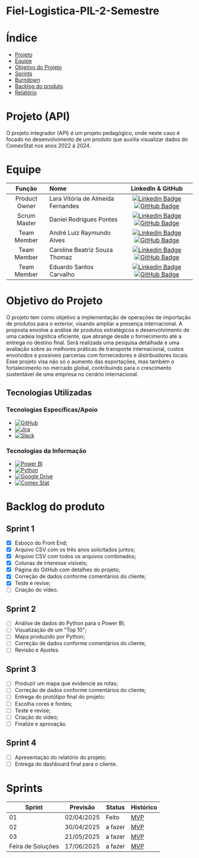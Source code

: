 # Fiel-Logistica-PIL-2-Semestre
# Índice

* [Projeto](#projeto-template)
* [Equipe](#equipe)
* [Objetivo do Projeto](#objetivo-do-projeto)
* [Sprints](#Sprints)
* [Burndown](#Burndown)
* [Backlog do produto](#Backlog-do-produto)
* [Relatório](#Relatório)

# Projeto (API) 
O projeto integrador (API) é um projeto pedagógico, onde neste caso é focado no desenvolvimento de um produto que auxilia visualizar dados do ComexStat nos anos 2022 á 2024. 

# Equipe
|    Função     | Nome                                  |                                                                                                                                                      LinkedIn & GitHub                                                                                                                                                      |
| :-----------: | :------------------------------------ | :-------------------------------------------------------------------------------------------------------------------------------------------------------------------------------------------------------------------------------------------------------------------------------------------------------------------------: |
| Product Owner |   Lara Vitória de Almeida Fernandes         |     [![Linkedin Badge](https://img.shields.io/badge/Linkedin-blue?style=flat-square&logo=Linkedin&logoColor=white)](https://www.linkedin.com/in/lara-vit%C3%B3ria-almeida-fernandes-83599b2a4/) [![GitHub Badge](https://img.shields.io/badge/GitHub-111217?style=flat-square&logo=github&logoColor=white)](https://github.com/LaraVF)              |
| Scrum Master  | Daniel Rodrigues Pontes |      [![Linkedin Badge](https://img.shields.io/badge/Linkedin-blue?style=flat-square&logo=Linkedin&logoColor=white)](https://www.linkedin.com/in/daniel-pontes-919444245/) [![GitHub Badge](https://img.shields.io/badge/GitHub-111217?style=flat-square&logo=github&logoColor=white)](https://github.com/pontessdaniel)     |
| Team Member   | André Luiz Raymundo Alves              |         [![Linkedin Badge](https://img.shields.io/badge/Linkedin-blue?style=flat-square&logo=Linkedin&logoColor=white)](https://www.linkedin.com/in/andre-alves-a20a691bb/) [![GitHub Badge](https://img.shields.io/badge/GitHub-111217?style=flat-square&logo=github&logoColor=white)](https://github.com/AndreAlves44)        |
|  Team Member  | Caroline Beatriz Souza Thomaz                 |         [![Linkedin Badge](https://img.shields.io/badge/Linkedin-blue?style=flat-square&logo=Linkedin&logoColor=white)](https://www.linkedin.com/in/caroline-thomaz-33905718a/) [![GitHub Badge](https://img.shields.io/badge/GitHub-111217?style=flat-square&logo=github&logoColor=white)](https://github.com/CarolThomaz)        |
|  Team Member  | Eduardo Santos Carvalho                 |   [![Linkedin Badge](https://img.shields.io/badge/Linkedin-blue?style=flat-square&logo=Linkedin&logoColor=white)](https://www.linkedin.com/in/eduardosantoscarvalho/) [![GitHub Badge](https://img.shields.io/badge/GitHub-111217?style=flat-square&logo=github&logoColor=white)](https://github.com/Portugga)   |

# Objetivo do Projeto
O projeto tem como objetivo a implementação de operações de importação de produtos para o exterior, visando ampliar a presença internacional. A proposta envolve a análise de produtos estratégicos e desenvolvimento de uma cadeia logística eficiente, que abrange desde o fornecimento até a entrega no destino final.
Será realizada uma pesquisa detalhada e uma avaliação sobre as melhores práticas de transporte internacional, custos envolvidos e possíveis parcerias com fornecedores e distribuidores locais.
Esse projeto visa não só o aumento das exportações, mas também o fortalecimento no mercado global, contribuindo para o crescimento sustentável de uma empresa no cenário internacional.

## Tecnologias Utilizadas

 ### Tecnologias Específicas/Apoio
* [![GitHub](https://img.shields.io/badge/GitHub-%23121011.svg?logo=github&logoColor=white)](#)
* [![Jira](https://img.shields.io/badge/Jira-0052CC?logo=jira&logoColor=fff)](#)
* [![Slack](https://img.shields.io/badge/Slack-4A154B?logo=slack&logoColor=fff)](#)
  
 ### Tecnologias da Informação
* 	[![Power BI](https://custom-icon-badges.demolab.com/badge/Power%20BI-F1C912?logo=power-bi&logoColor=fff)](#)
* [![Python](https://img.shields.io/badge/Python-3776AB?logo=python&logoColor=fff)](#)
* [![Google Drive](https://img.shields.io/badge/Google%20Drive-4285F4?logo=googledrive&logoColor=fff)](#)
* [![Comex Stat](https://img.shields.io/badge/Comex%20Stat-4CBB17)](#)

# Backlog do produto

## Sprint 1
- [x] Esboço do Front End;
- [x] Arquivo CSV com os três anos solicitados juntos;
- [x] Arquivo CSV com todos os arquivos combinados;
- [x] Colunas de interesse visíveis;
- [x] Página do GitHub com detalhes do projeto;
- [x] Correção de dados conforme comentários do cliente;
- [x] Teste e revise;
- [ ] Criação do vídeo.

## Sprint 2
- [ ] Análise de dados do Python para o Power BI;
- [ ] Visualização de um "Top 10";
- [ ] Mapa produzido por Python;
- [ ] Correção de dados conforme comentários do cliente;
- [ ] Revisão e Ajustes.
      
## Sprint 3
- [ ] Produzir um mapa que evidencie as rotas;
- [ ] Correção de dados conforme comentários do cliente;
- [ ] Entrega do protótipo final do projeto;
- [ ] Escolha cores e fontes;
- [ ] Teste e revise;
- [ ] Criação do vídeo;
- [ ] Finalize e aprovação.
      
## Sprint 4
- [ ] Apresentação do relatório do projeto;
- [ ] Entrega do dashboard final para o cliente.

# Sprints

Sprint | Previsão | Status| Histórico|
|------|--------|------|--------|
|01 | 02/04/2025 | Feito | [MVP](Arquivos_Relacionados_FielLog.ipynb)| 
|02|  30/04/2025 | a fazer|[MVP](https://) | 
|03| 21/05/2025 | a fazer|[MVP](https://) | 
|Feira de Soluções| 17/06/2025 |a fazer |[MVP](https://) | 
